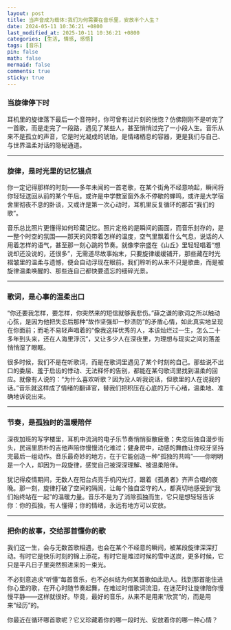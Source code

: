 ```yaml
---
layout: post
title: 当声音成为载体:我们为何需要在音乐里，安放半个人生？
date: 2024-05-11 10:36:21 +0800
last_modified_at: 2025-10-11 10:36:21 +0800
categories: [生活, 情感, 感悟]
tags: [音乐]
pin: false
math: false
mermaid: false
comments: true
sticky: true
---
```




### 当旋律停下时

耳机里的旋律落下最后一个音符时，你可曾有过片刻的恍惚？仿佛刚刚不是听完了一首歌，而是走完了一段路，遇见了某些人，甚至悄悄过完了一小段人生。音乐从来不是孤立的声音，它是时光凝成的琥珀，是情绪栖息的容器，更是我们与自己、与世界温柔对话的隐秘通道。

***

### 旋律，是时光里的记忆锚点

你一定记得那样的时刻——多年未闻的一首老歌，在某个街角不经意响起，瞬间将你轻轻送回从前的某个午后。或许是中学教室窗外永不停歇的蝉鸣，或许是大学宿舍里彻夜不息的卧谈，又或许是第一次心动时，耳机里反复循环的那首“我们的歌”。

音乐总比照片更懂得如何珍藏记忆。照片定格的是瞬间的画面，而音乐封存的，是一整个时空的氛围——那天的风带着怎样的温度，空气里飘着什么气息，说话的人用着怎样的语气，甚至那一刻心跳的节奏。就像李宗盛在《山丘》里轻轻唱着“想说却还没说的，还很多”，无需道尽故事始末，只要旋律缓缓铺开，那些藏在时光褶皱里的温柔与遗憾，便会自动浮现在眼前。我们聆听的从来不只是歌曲，而是被旋律温柔唤醒的、那些连自己都快要遗忘的细碎光景。

***

### 歌词，是心事的温柔出口

“你还要我怎样，要怎样，你突然来的短信就够我悲伤。”薛之谦的歌词之所以触动心弦，是因为他把失恋后那种“故作坚强却一秒溃防”的矛盾心情，如此真实地呈现在你面前；而毛不易轻声唱着的“像我这样优秀的人，本该灿烂过一生，怎么二十多年到头来，还在人海里浮沉”，又让多少人在深夜里，为理想与现实之间的落差悄悄湿了眼眶。

很多时候，我们不是在听歌词，而是在歌词里遇见了某个时刻的自己。那些说不出口的委屈、羞于启齿的悸动、无法释怀的告别，都能在某句歌词里找到温柔的回应。就像有人说的：“为什么喜欢听歌？因为没人听我说话，但歌里的人在说我的话。”音乐就这样成了情绪的翻译官，替我们把积压在心底的万千心绪，温柔地、准确地诉说出来。

***

### 节奏，是孤独时的温暖陪伴

深夜加班的写字楼里，耳机中流淌的电子乐节奏悄悄驱散疲惫；失恋后独自漫步街头，民谣里质朴的吉他声陪你慢慢消化难过；健身房中，动感的舞曲让你咬牙坚持完最后一组动作。音乐最奇妙的地方，在于它能创造一种“孤独的共鸣”——你明明是一个人，却因为一段旋律，感觉自己被深深理解、被温柔陪伴。

犹记得疫情期间，无数人在阳台点亮手机闪光灯，跟着《孤勇者》齐声合唱的夜晚。那一刻，旋律打破了空间的隔阂，让每个独自坚守的人，都真切地感受到“我们始终站在一起”的温暖力量。音乐不是为了消除孤独而生，它只是想轻轻告诉你：你的孤独，有人懂得；你的情绪，永远有地方可以安放。

***

### 把你的故事，交给那首懂你的歌

我们这一生，会与无数首歌相遇，也会在某个不经意的瞬间，被某段旋律深深打动。有时它是快乐时刻的锦上添花，有时它是难过时候的雪中送炭，更多时候，它只是平凡日子里突然照进来的一束光。

不必刻意追求“听懂”每首音乐，也不必纠结为何某首歌如此动人。找到那首能住进你心里的歌，在开心时随节奏起舞，在难过时借歌词流泪，在迷茫时让旋律陪你慢慢平静——这样就很好。毕竟，最好的音乐，从来不是用来“欣赏”的，而是用来“经历”的。

你最近在循环哪首歌呢？它又珍藏着你的哪一段时光、安放着你的哪一种心情？
